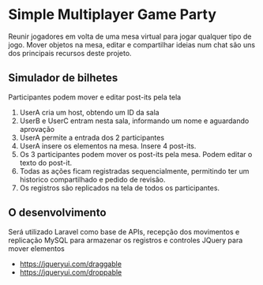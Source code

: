 # Simple Multiplayer Game Party

Reunir jogadores em volta de uma mesa virtual para jogar qualquer tipo de jogo.
Mover objetos na mesa, editar e compartilhar ideias num chat são uns dos principais recursos deste projeto.

## Simulador de bilhetes

Participantes podem mover e editar post-its pela tela

1. UserA cria um host, obtendo um ID da sala
2. UserB e UserC entram nesta sala, informando um nome e aguardando aprovação
3. UserA permite a entrada dos 2 participantes
4. UserA insere os elementos na mesa. Insere 4 post-its.
5. Os 3 participantes podem mover os post-its pela mesa. Podem editar o texto do post-it.
6. Todas as ações ficam registradas sequencialmente, permitindo ter um historico compartilhado e pedido de revisão.
7. Os registros são replicados na tela de todos os participantes.

## O desenvolvimento

Será utilizado Laravel como base de APIs, recepção dos movimentos e replicação
MySQL para armazenar os registros e controles
JQuery para mover elementos 
- https://jqueryui.com/draggable
- https://jqueryui.com/droppable

